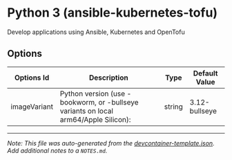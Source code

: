 
# Python 3 (ansible-kubernetes-tofu)

Develop applications using Ansible, Kubernetes and OpenTofu

## Options

| Options Id | Description | Type | Default Value |
|-----|-----|-----|-----|
| imageVariant | Python version (use -bookworm, or -bullseye variants on local arm64/Apple Silicon): | string | 3.12-bullseye |



---

_Note: This file was auto-generated from the [devcontainer-template.json](https://github.com/jhoareaumarion/devcontainers/blob/main/src/ansible-kubernetes-tofu/devcontainer-template.json).  Add additional notes to a `NOTES.md`._
